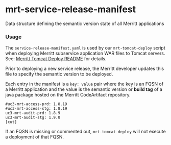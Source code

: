 # mrt-service-release-manifest
Data structure defining the semantic version state of all Merritt applications


### Usage

The `service-release-manifest.yaml` is used by our `mrt-tomcat-deploy` script
when deploying Merritt subservice application WAR files to Tomcat servers.
See: [Merritt Tomcat Deploy README][mrt-tomcat-deploy-readme] for details.

Prior to deploying a new service release, the Merritt developer updates this file to 
specify the semantic version to be deployed.

Each entry in the manifest is a `key: value` pair where the key is an FQSN of a
Merritt application and the value is the semantic version or __build tag__ of a java
package hosted on the Merritt CodeArtifact repository.

```
#uc3-mrt-access-prd: 1.8.19
#uc3-mrt-access-stg: 1.8.19
uc3-mrt-audit-prd: 1.8.9
uc3-mrt-audit-stg: 1.9.0
[cut]
```

If an FQSN is missing or commented out, `mrt-tomcat-deploy` will not execute a deployment of
that FQSN.




[mrt-tomcat-deploy-readme]: https://github.com/CDLUC3/mrt-tomcat-deploy/blob/main/README.md


